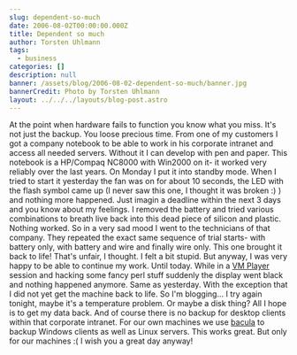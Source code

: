 ```yaml
---
slug: dependent-so-much
date: 2006-08-02T00:00:00.000Z
title: Dependent so much
author: Torsten Uhlmann
tags:
  - business
categories: []
description: null
banner: /assets/blog/2006-08-02-dependent-so-much/banner.jpg
bannerCredit: Photo by Torsten Uhlmann
layout: ../../../layouts/blog-post.astro
---
```


At the point when hardware fails to function you know what you miss. It's not just the backup. You loose precious time. From one of my customers I got a company notebook to be able to work in his corporate intranet and access all needed servers. Without it I can develop with pen and paper. This notebook is a HP/Compaq NC8000 with Win2000 on it- it worked very reliably over the last years. On Monday I put it into standby mode. When I tried to start it yesterday the fan was on for about 10 seconds, the LED with the flash symbol came up (I never saw this one, I thought it was broken :) ) and nothing more happened. Just imagin a deadline within the next 3 days and you know about my feelings. I removed the battery and tried various combinations to breath live back into this dead piece of silicon and plastic. Nothing worked. So in a very sad mood I went to the technicians of that company. They repeated the exact same sequence of trial starts- with battery only, with battery and wire and finally wire only. This one brought it back to life! That's unfair, I thought. I felt a bit stupid. But anyway, I was very happy to be able to continue my work. Until today. While in a [VM Player](http://www.vmware.com/products/player/) session and hacking some fancy perl stuff suddenly the display went black and nothing happened anymore. Same as yesterday. With the exception that I did not yet get the machine back to life. So I'm blogging... I try again tonight, maybe it's a temperature problem. Or maybe a disk thing? All I hope is to get my data back. And of course there is no backup for desktop clients within that corporate intranet. For our own machines we use [bacula](http://www.bacula.org/) to backup Windows clients as well as Linux servers. This works great. But only for our machines :( I wish you a great day anyway!
